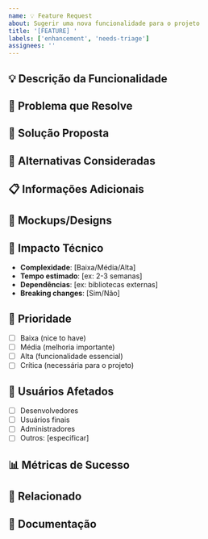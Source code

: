 ```yaml
---
name: 💡 Feature Request
about: Sugerir uma nova funcionalidade para o projeto
title: '[FEATURE] '
labels: ['enhancement', 'needs-triage']
assignees: ''
---
```


## 💡 Descrição da Funcionalidade

<!-- Descreva a funcionalidade desejada de forma clara e concisa -->

## 🎯 Problema que Resolve

<!-- Explicação do problema que esta funcionalidade resolveria -->

## 💭 Solução Proposta

<!-- Descrição da solução proposta -->

## 🔄 Alternativas Consideradas

<!-- Outras soluções que foram consideradas -->

## 📋 Informações Adicionais

<!-- Qualquer informação adicional sobre a funcionalidade -->

## 🎨 Mockups/Designs

<!-- Se aplicável, adicione mockups ou designs -->

## 🔧 Impacto Técnico

<!-- Descreva o impacto técnico da implementação -->

- **Complexidade**: [Baixa/Média/Alta]
- **Tempo estimado**: [ex: 2-3 semanas]
- **Dependências**: [ex: bibliotecas externas]
- **Breaking changes**: [Sim/Não]

## 🎯 Prioridade

- [ ] Baixa (nice to have)
- [ ] Média (melhoria importante)
- [ ] Alta (funcionalidade essencial)
- [ ] Crítica (necessária para o projeto)

## 👥 Usuários Afetados

<!-- Quem seria beneficiado por esta funcionalidade? -->

- [ ] Desenvolvedores
- [ ] Usuários finais
- [ ] Administradores
- [ ] Outros: [especificar]

## 📊 Métricas de Sucesso

<!-- Como medir o sucesso desta funcionalidade? -->

## 🔗 Relacionado

<!-- Issues relacionadas -->

## 📝 Documentação

<!-- Links para documentação relevante -->
